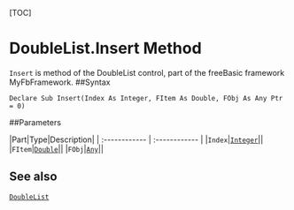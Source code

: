 [TOC]
# DoubleList.Insert Method

`Insert` is method of the DoubleList control, part of the freeBasic framework MyFbFramework.
##Syntax
```freeBasic
Declare Sub Insert(Index As Integer, FItem As Double, FObj As Any Ptr = 0)
```

##Parameters

|Part|Type|Description|
| :------------ | :------------ |
|`Index`|[`Integer`]("https://www.freebasic.net/wiki/KeyPgInteger")||
|`FItem`|[`Double`]("https://www.freebasic.net/wiki/KeyPgDouble")||
|`FObj`|[`Any`]("https://www.freebasic.net/wiki/KeyPgAny")||
## See also
[`DoubleList`](DoubleList.md)
